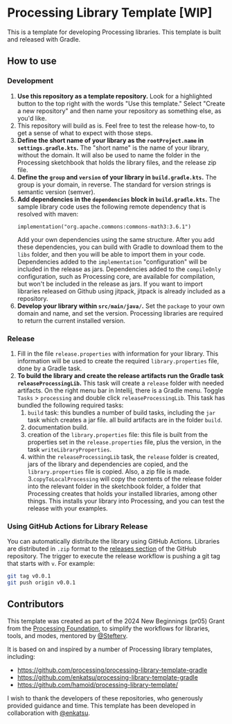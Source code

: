 # Processing Library Template [WIP]
This is a template for developing Processing libraries. This template is built and released
with Gradle.

## How to use

### Development
1. **Use this repository as a template repository.** Look for a highlighted button to the top right 
with the words "Use this template." Select "Create a new repository" and then name your repository as 
something else, as you'd like.
2. This repository will build as is. Feel free to test the release how-to, to get a sense of what
to expect with those steps.
3. **Define the short name of your library as the `rootProject.name` in `settings.gradle.kts`.**
   The "short name" is the name of your library, without the domain.
   It will also be used to name the folder in the Processing sketchbook that holds the library files,
   and the release zip file.
4. **Define the `group` and `version` of your library in `build.gradle.kts`.** The group is your
domain, in reverse. The standard for version strings is semantic version (semver).
5. **Add dependencies in the `dependencies` block in `build.gradle.kts`.** 
The sample library code  uses the following remote dependency that is resolved with maven:
   ```
   implementation("org.apache.commons:commons-math3:3.6.1")
   ```
   Add your own dependencies using the same structure. After you add these dependencies, you can 
build with Gradle to download them to the `libs` folder, and then you will be able to import them
in your code. Dependencies added to the `implementation` "configuration" will be included in the 
release as jars. Dependencies added to the `compileOnly` configuration, such as Processing core, are 
available for compilation, but won't be included in the release as jars. If you want to import 
libraries released on Github using jitpack, jitpack is already included as a repository.
6. **Develop your library within `src/main/java/`.** Set the `package` to your own domain and name,
and set the version. Processing libraries are required to return the current installed version.



### Release
1. Fill in the file `release.properties` with information for your library. This information will be
used to create the required `library.properties` file, done by a Gradle task.
2. **To build the library and create the release artifacts run the Gradle task `releaseProcessingLib`.** 
This task will create a `release` folder with needed artifacts. On the right menu bar in Intellij, 
there is a Gradle menu. Toggle `Tasks` > `processing` and double click `releaseProcessingLib`. This 
task has bundled the following required tasks:
   1. `build` task: this bundles a number of build tasks, including the `jar` task which creates a 
   jar file. all build artifacts are in the folder `build`.
   2. documentation build. 
   3. creation of the `library.properties` file: this file is built from the properties set in the 
   `release.properties` file, plus the version, in the task `writeLibraryProperties`.
   4. within the `releaseProcessingLib` task, the `release` folder is created, jars of the library and
   dependencies are copied, and the `library.properties` file is copied. Also, a zip file is made.
3.`copyToLocalProcessing` will copy the contents of the release folder into the relevant
folder in the sketchbook folder, a folder that Processing creates that holds your installed
libraries, among other things. This installs your library into Processing, and you can test
the release with your examples.

### Using GitHub Actions for Library Release
You can automatically distribute the library using GitHub Actions. Libraries are distributed in `.zip` format to the [releases section](https://docs.github.com/en/repositories/releasing-projects-on-github/managing-releases-in-a-repository) of the GitHub repository. The trigger to execute the release workflow is pushing a git tag that starts with `v`. For example:
```sh
git tag v0.0.1
git push origin v0.0.1
```

## Contributors

This template was created as part of the 2024 New Beginnings (pr05) Grant from the 
[Processing Foundation](https://github.com/processing), to simplify the
workflows for libraries, tools, and modes, mentored by [@Stefterv](https://github.com/stefterv).

It is based on and inspired by a number of Processing library templates, including:
- https://github.com/processing/processing-library-template-gradle
- https://github.com/enkatsu/processing-library-template-gradle
- https://github.com/hamoid/processing-library-template/

I wish to thank the developers of these repositories, who generously provided
guidance and time. This template has been developed in collaboration with
[@enkatsu](https://github.com/enkatsu).
